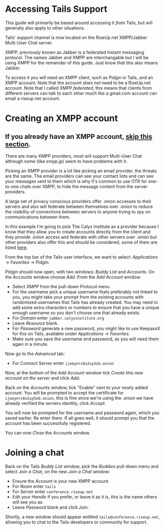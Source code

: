 # Accessing Tails Support

This guide will primarily be based around accessing it _from_ Tails, but will generally also apply to other situations.

Tails' support channel is now located on the RiseUp.net XMPP/Jabber Multi-User Chat server.

XMPP, previously known as Jabber is a federated instant messaging protocol. The names Jabber and XMPP are interchangable but I will be using XMPP for the remainder of this guide. Just know that this also means Jabber.

To access it you will need an XMPP client, such as Pidgin in Tails, and an XMPP account. Note that the account _does not_ need to be a RiseUp.net account. Note that I called XMPP _federated_, this means that clients from different servers can talk to each other much like a gmail.com account can email a riseup.net account.

# Creating an XMPP account

## If you already have an XMPP account, [skip this section](#joining-a-chat).

There are many XMPP providers, most will support Multi-User Chat although some (like xmpp.jp) seem to have problems with it.

Picking an XMPP provider is a lot like picking an email provider, the threats are the same. The email providers can see your contact lists and can see your messages sent to them which is why it's common to use OTR for one-to-one chats over XMPP, to hide the message content from the server providers.

A large set of privacy conscious providers offer .onion accesses to their servers and also will federate between themselves over .onion to reduce the visibility of connections between servers to anyone trying to spy on communications between them.

In this example I'm going to pick The Calyx Institute as a provider because I know that they allow you to create accounts directly from the client and they provide .onion access and federate with other servers over .onion but other providers also offer this and should be considered, some of them are listed [here](https://github.com/nickcalyx/xmpp-onion-map/blob/master/onions-map.lua).

From the top bar of the Tails user interface, we want to select: _Applications_ -> _Favorites_ -> _Pidgin_.

Pidgin should now open, with two windows: _Buddy List_ and _Accounts_. On the _Accounts_ window choose _Add_. From the _Add Account_ window:
- Select _XMPP_ from the pull-down Protocol menu
- For the username pick a unique username thats preferably not linked to you, you might take your prompt from the existing accounts with randomized usernames that Tails has already created. You may need to add some extra characters or numbers to ensure that you have a unique enough username so you don't choose one that already exists.
- For _Domain_ enter `jabber.calyxinstitute.org`
- Leave _Resource_ blank.
- For _Password_ generate a new password, you might like to use KeepassX for this on Tails, available under _Applications_ -> _Favorites_.
- Make sure you save the username and password, as you will need them again in a minute.

Now go to the _Advanced_ tab:
- For Connect Server enter `ijeeynrc6x2uy5ob.onion`

Now, at the bottom of the _Add Account_ window tick _Create this new account on the server_ and click _Add_.

Back on the _Accounts_ window, tick "Enable" next to your newly added account. You will be prompted to accept the certificate for `ijeeynrc6x2uy5ob.onion`, this is fine since we're using the .onion we have already verified the servers identity, click _Accept_.

You will now be prompted for the username and password again, which you saved earlier. Re enter them. If all goes well, it should prompt you that the account has been successfully registered.

You can now _Close_ the _Accounts_ window.

# Joining a chat

Back on the Tails _Buddy List_ window, pick the _Buddies_ pull-down menu and select _Join a Chat_, on the new _Join a Chat_ window:

- Ensure the _Account_ is your new XMPP account.
- For _Room_ enter `tails`
- For _Server_ enter `conference.riseup.net`
- Edit your _Handle_ if you prefer, or leave it as it is, this is the name others will see you as.
- Leave _Password_ blank and click _Join_.

Shortly, a new window should appear entitled `tails@conference.riseup.net`, allowing you to chat to the Tails developers or community for support.
